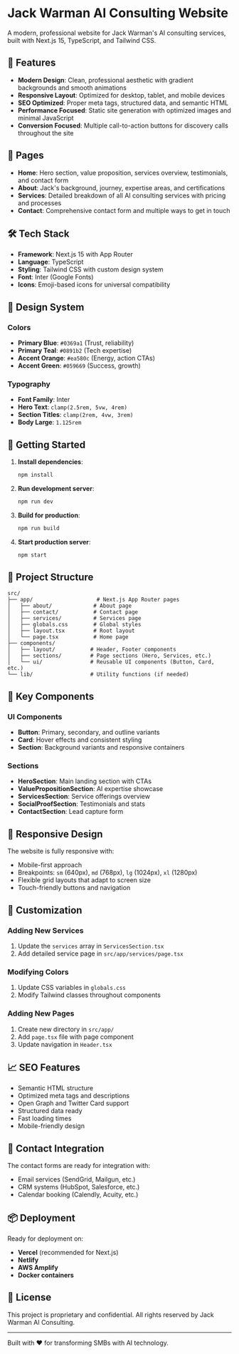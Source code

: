 # Jack Warman AI Consulting Website

A modern, professional website for Jack Warman's AI consulting services, built with Next.js 15, TypeScript, and Tailwind CSS.

## 🚀 Features

- **Modern Design**: Clean, professional aesthetic with gradient backgrounds and smooth animations
- **Responsive Layout**: Optimized for desktop, tablet, and mobile devices
- **SEO Optimized**: Proper meta tags, structured data, and semantic HTML
- **Performance Focused**: Static site generation with optimized images and minimal JavaScript
- **Conversion Focused**: Multiple call-to-action buttons for discovery calls throughout the site

## 📄 Pages

- **Home**: Hero section, value proposition, services overview, testimonials, and contact form
- **About**: Jack's background, journey, expertise areas, and certifications
- **Services**: Detailed breakdown of all AI consulting services with pricing and processes
- **Contact**: Comprehensive contact form and multiple ways to get in touch

## 🛠 Tech Stack

- **Framework**: Next.js 15 with App Router
- **Language**: TypeScript
- **Styling**: Tailwind CSS with custom design system
- **Font**: Inter (Google Fonts)
- **Icons**: Emoji-based icons for universal compatibility

## 🎨 Design System

### Colors
- **Primary Blue**: `#0369a1` (Trust, reliability)
- **Primary Teal**: `#0891b2` (Tech expertise) 
- **Accent Orange**: `#ea580c` (Energy, action CTAs)
- **Accent Green**: `#059669` (Success, growth)

### Typography
- **Font Family**: Inter
- **Hero Text**: `clamp(2.5rem, 5vw, 4rem)`
- **Section Titles**: `clamp(2rem, 4vw, 3rem)`
- **Body Large**: `1.125rem`

## 🚀 Getting Started

1. **Install dependencies**:
   ```bash
   npm install
   ```

2. **Run development server**:
   ```bash
   npm run dev
   ```

3. **Build for production**:
   ```bash
   npm run build
   ```

4. **Start production server**:
   ```bash
   npm start
   ```

## 📁 Project Structure

```
src/
├── app/                    # Next.js App Router pages
│   ├── about/             # About page
│   ├── contact/           # Contact page
│   ├── services/          # Services page
│   ├── globals.css        # Global styles
│   ├── layout.tsx         # Root layout
│   └── page.tsx           # Home page
├── components/
│   ├── layout/           # Header, Footer components
│   ├── sections/         # Page sections (Hero, Services, etc.)
│   └── ui/               # Reusable UI components (Button, Card, etc.)
└── lib/                  # Utility functions (if needed)
```

## 🎯 Key Components

### UI Components
- **Button**: Primary, secondary, and outline variants
- **Card**: Hover effects and consistent styling
- **Section**: Background variants and responsive containers

### Sections
- **HeroSection**: Main landing section with CTAs
- **ValuePropositionSection**: AI expertise showcase
- **ServicesSection**: Service offerings overview
- **SocialProofSection**: Testimonials and stats
- **ContactSection**: Lead capture form

## 📱 Responsive Design

The website is fully responsive with:
- Mobile-first approach
- Breakpoints: `sm` (640px), `md` (768px), `lg` (1024px), `xl` (1280px)
- Flexible grid layouts that adapt to screen size
- Touch-friendly buttons and navigation

## 🔧 Customization

### Adding New Services
1. Update the `services` array in `ServicesSection.tsx`
2. Add detailed service page in `src/app/services/page.tsx`

### Modifying Colors
1. Update CSS variables in `globals.css`
2. Modify Tailwind classes throughout components

### Adding New Pages
1. Create new directory in `src/app/`
2. Add `page.tsx` file with page component
3. Update navigation in `Header.tsx`

## 📈 SEO Features

- Semantic HTML structure
- Optimized meta tags and descriptions
- Open Graph and Twitter Card support
- Structured data ready
- Fast loading times
- Mobile-friendly design

## 🤝 Contact Integration

The contact forms are ready for integration with:
- Email services (SendGrid, Mailgun, etc.)
- CRM systems (HubSpot, Salesforce, etc.)
- Calendar booking (Calendly, Acuity, etc.)

## 📦 Deployment

Ready for deployment on:
- **Vercel** (recommended for Next.js)
- **Netlify**
- **AWS Amplify**
- **Docker containers**

## 📝 License

This project is proprietary and confidential. All rights reserved by Jack Warman AI Consulting.

---

Built with ❤️ for transforming SMBs with AI technology.
